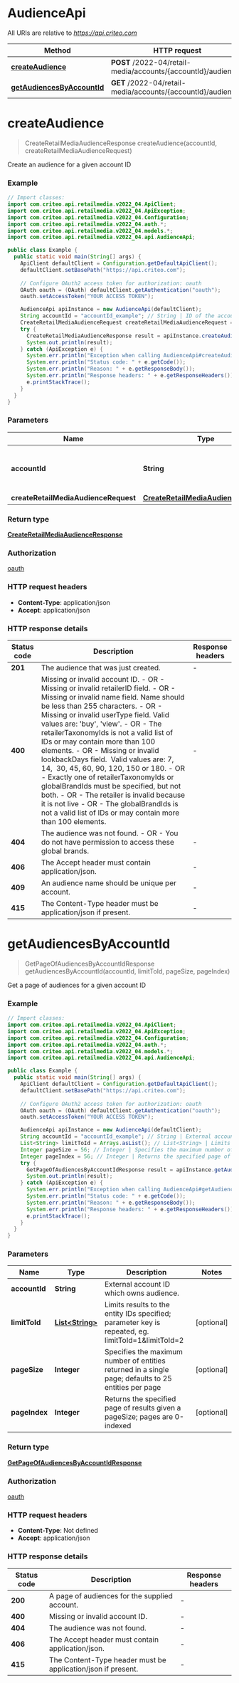 # AudienceApi

All URIs are relative to *https://api.criteo.com*

Method | HTTP request | Description
------------- | ------------- | -------------
[**createAudience**](AudienceApi.md#createAudience) | **POST** /2022-04/retail-media/accounts/{accountId}/audiences | 
[**getAudiencesByAccountId**](AudienceApi.md#getAudiencesByAccountId) | **GET** /2022-04/retail-media/accounts/{accountId}/audiences | 


<a name="createAudience"></a>
# **createAudience**
> CreateRetailMediaAudienceResponse createAudience(accountId, createRetailMediaAudienceRequest)



Create an audience for a given account ID

### Example
```java
// Import classes:
import com.criteo.api.retailmedia.v2022_04.ApiClient;
import com.criteo.api.retailmedia.v2022_04.ApiException;
import com.criteo.api.retailmedia.v2022_04.Configuration;
import com.criteo.api.retailmedia.v2022_04.auth.*;
import com.criteo.api.retailmedia.v2022_04.models.*;
import com.criteo.api.retailmedia.v2022_04.api.AudienceApi;

public class Example {
  public static void main(String[] args) {
    ApiClient defaultClient = Configuration.getDefaultApiClient();
    defaultClient.setBasePath("https://api.criteo.com");
    
    // Configure OAuth2 access token for authorization: oauth
    OAuth oauth = (OAuth) defaultClient.getAuthentication("oauth");
    oauth.setAccessToken("YOUR ACCESS TOKEN");

    AudienceApi apiInstance = new AudienceApi(defaultClient);
    String accountId = "accountId_example"; // String | ID of the account to which this audience belongs.
    CreateRetailMediaAudienceRequest createRetailMediaAudienceRequest = new CreateRetailMediaAudienceRequest(); // CreateRetailMediaAudienceRequest | 
    try {
      CreateRetailMediaAudienceResponse result = apiInstance.createAudience(accountId, createRetailMediaAudienceRequest);
      System.out.println(result);
    } catch (ApiException e) {
      System.err.println("Exception when calling AudienceApi#createAudience");
      System.err.println("Status code: " + e.getCode());
      System.err.println("Reason: " + e.getResponseBody());
      System.err.println("Response headers: " + e.getResponseHeaders());
      e.printStackTrace();
    }
  }
}
```

### Parameters

Name | Type | Description  | Notes
------------- | ------------- | ------------- | -------------
 **accountId** | **String**| ID of the account to which this audience belongs. |
 **createRetailMediaAudienceRequest** | [**CreateRetailMediaAudienceRequest**](CreateRetailMediaAudienceRequest.md)|  |

### Return type

[**CreateRetailMediaAudienceResponse**](CreateRetailMediaAudienceResponse.md)

### Authorization

[oauth](../README.md#oauth)

### HTTP request headers

 - **Content-Type**: application/json
 - **Accept**: application/json

### HTTP response details
| Status code | Description | Response headers |
|-------------|-------------|------------------|
**201** | The audience that was just created. |  -  |
**400** | Missing or invalid account ID. - OR - Missing or invalid retailerID field. - OR - Missing or invalid name field. Name should be less than 255 characters. - OR - Missing or invalid userType field. Valid values are: &#39;buy&#39;, &#39;view&#39;. - OR - The retailerTaxonomyIds is not a valid list of IDs or may contain more than 100 elements. - OR - Missing or invalid lookbackDays field.  Valid values are: 7, 14,  30, 45, 60, 90, 120, 150 or 180. - OR - Exactly one of retailerTaxonomyIds or globalBrandIds must be specified, but not both. - OR - The retailer is invalid because it is not live - OR - The globalBrandIds is not a valid list of IDs or may contain more than 100 elements. |  -  |
**404** | The audience was not found. - OR - You do not have permission to access these global brands. |  -  |
**406** | The Accept header must contain application/json. |  -  |
**409** | An audience name should be unique per account. |  -  |
**415** | The Content-Type header must be application/json if present. |  -  |

<a name="getAudiencesByAccountId"></a>
# **getAudiencesByAccountId**
> GetPageOfAudiencesByAccountIdResponse getAudiencesByAccountId(accountId, limitToId, pageSize, pageIndex)



Get a page of audiences for a given account ID

### Example
```java
// Import classes:
import com.criteo.api.retailmedia.v2022_04.ApiClient;
import com.criteo.api.retailmedia.v2022_04.ApiException;
import com.criteo.api.retailmedia.v2022_04.Configuration;
import com.criteo.api.retailmedia.v2022_04.auth.*;
import com.criteo.api.retailmedia.v2022_04.models.*;
import com.criteo.api.retailmedia.v2022_04.api.AudienceApi;

public class Example {
  public static void main(String[] args) {
    ApiClient defaultClient = Configuration.getDefaultApiClient();
    defaultClient.setBasePath("https://api.criteo.com");
    
    // Configure OAuth2 access token for authorization: oauth
    OAuth oauth = (OAuth) defaultClient.getAuthentication("oauth");
    oauth.setAccessToken("YOUR ACCESS TOKEN");

    AudienceApi apiInstance = new AudienceApi(defaultClient);
    String accountId = "accountId_example"; // String | External account ID which owns audience.
    List<String> limitToId = Arrays.asList(); // List<String> | Limits results to the entity IDs specified; parameter key is repeated, eg. limitToId=1&limitToId=2
    Integer pageSize = 56; // Integer | Specifies the maximum number of entities returned in a single page; defaults to 25 entities per page
    Integer pageIndex = 56; // Integer | Returns the specified page of results given a pageSize; pages are 0-indexed
    try {
      GetPageOfAudiencesByAccountIdResponse result = apiInstance.getAudiencesByAccountId(accountId, limitToId, pageSize, pageIndex);
      System.out.println(result);
    } catch (ApiException e) {
      System.err.println("Exception when calling AudienceApi#getAudiencesByAccountId");
      System.err.println("Status code: " + e.getCode());
      System.err.println("Reason: " + e.getResponseBody());
      System.err.println("Response headers: " + e.getResponseHeaders());
      e.printStackTrace();
    }
  }
}
```

### Parameters

Name | Type | Description  | Notes
------------- | ------------- | ------------- | -------------
 **accountId** | **String**| External account ID which owns audience. |
 **limitToId** | [**List&lt;String&gt;**](String.md)| Limits results to the entity IDs specified; parameter key is repeated, eg. limitToId&#x3D;1&amp;limitToId&#x3D;2 | [optional]
 **pageSize** | **Integer**| Specifies the maximum number of entities returned in a single page; defaults to 25 entities per page | [optional]
 **pageIndex** | **Integer**| Returns the specified page of results given a pageSize; pages are 0-indexed | [optional]

### Return type

[**GetPageOfAudiencesByAccountIdResponse**](GetPageOfAudiencesByAccountIdResponse.md)

### Authorization

[oauth](../README.md#oauth)

### HTTP request headers

 - **Content-Type**: Not defined
 - **Accept**: application/json

### HTTP response details
| Status code | Description | Response headers |
|-------------|-------------|------------------|
**200** | A page of audiences for the supplied account. |  -  |
**400** | Missing or invalid account ID. |  -  |
**404** | The audience was not found. |  -  |
**406** | The Accept header must contain application/json. |  -  |
**415** | The Content-Type header must be application/json if present. |  -  |

